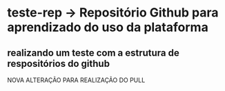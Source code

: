 # teste-rep -> Repositório Github para aprendizado do uso da plataforma
## realizando um teste com a estrutura de respositórios do github



NOVA ALTERAÇÃO PARA REALIZAÇÃO DO PULL

